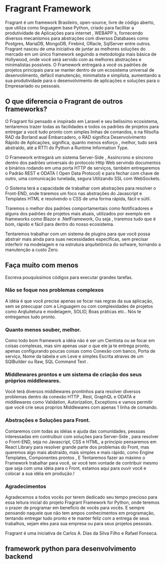 # Fragrant Framework
  Fragrant é um framework Brasileiro, open-source, livre de código aberto, que utiliza como linguagem base Python, criado para facilitar a produtividade de Aplicações para internet , WEBAPP´s, fornecendo diversos mecanismos para abstrações com diversos  Databases como Postgres, MariaDB, MongoDB, Firebird, ORacle, SqlServer entre outros. Fragrant nasceu de uma iniciativa de juntar as melhores soluções do mercado em um único framework seguindo a metodologia mais básica de Hollywood, onde você será servido com as melhores abstrações e minimalistas possíveis.
  O Framework entregará a você os padrões de projetos principais para se manter dentro de um ecosistema universal de desenvolimento, defácil manutenção, minimalista e simplista, 
  aumentando a sua produtividade para o desenvolvimento de aplicações e soluções para o Empresariado ou pessoais.
  
  ## O que diferencia o Fragrant de outros frameworks?
  O Fragrant foi pensado e inspirado em Laravel e seu belíssimo ecosistema, tentaremos trazer todas as facilidades e todos os padrões de projetos para entregar a você tudo pronto com simples linhas de comandos, e na filisofia RAD da Borland aual Embarcadero, o RAD significa Desenvolvimento Rápido de Aplicações, significa, quanto menos esforço , melhor, tudo será abstraído, até a RTTI do Python a Runtime Information Type.

O Framework entregará um sistema Server-Side , Assíncrono e síncrono dentro dos padrões universais do protocolo Http Web servindo documentos e binários rodando em uma porta HTTP de serviços, também entregaremos o Padrão REST e ODATA ( Open Data Protocol) e para fechar com chave de outro, uma comunicação tunelada, segura Utilizando SSL com WebSockets.

 O Sistema terá a capacidade de trabalhar com abstrações para resolver o Front-END, onde traremos um foco nas abstrações do Javascript e Templates HTML e resolvendo o CSS de uma forma rápida, fácil e sútil.

Traremos o melhor dos padrões comportamentais como Notificadores e alguns dos padrões de projetos mais atuais, utilizados por exemplo em frameworks como Blazor e .NetFramework,
Ou seja , traremos tudo que é bom, rápido e fácil para dentro do nosso ecosistema.

Tentaremos trabalhar com um sistema de plugins para que você possa abstrair mais ainda para suas necessidades específicas, sem precisar interferir na modelagem e na estrutura arquitetônica do sofware, tornando a manutenção a custo Zero.

## Faça muito com menos
  Escreva pouquíssimos códigos para executar grandes tarefas.

### Não se foque nos problemas complexos
  A idéia é que você precise apenas se focar nas regras da sua aplicação, sem se preocupar com a Linguagem ou com complexidades de projetos como Arqtuitetura e modelagem, SOLID, Boas práticas etc.. Nós te entregamos tudo pronto.

### Quanto menos souber, melhor.
  Como todo bom framework a idéia não é ser um Cientista ou se focar em coisas complexas, mas sim apenas usar o que ele ja te entrega pronto, apenas configurando poucas coisas como Conexão com banco, Porta de serviço, Nome da tabela e um Leve e simples Escrita atraves de um SQlBuilder ou Raw, SQL Command Text .

### Middlewares prontos e um sistema de criação dos seus próprios middlewares.
  Você terá diversos middlewares prontinhos para resolver diversos problemas dentro da conexão HTTP , Rest, GraphQL e ODATA e middlewares como Validation, Autorization, Exceptions e vamos permitir que você crie seus proprios Middlewares com apenas 1 linha de comando.

### Abstrações e Soluções para Front.
 Contaremos com todas as idéias e ajuda das comunidades, pessoas interessadas em contruibuir com soluções para Server-Side , para resolver o Front-END, seja no Javascript, CSS e HTML, a príncipio pensaremos em React Library para resolver grande parte dos problemas do Front, mas queremos algo mais abstraído, mais simples e mais rápido, como Engine Templates, Componentes prontos , E Tentaremos fazer ao máximo o Framework trabalhar para você, se você tem vontade de contribuir mesmo que seja com uma idéia para o Front, estamos aqui para ouvir você e colocar a sua idéia em produção.!

### Agradecimentos
  Agradecemos a todos vocês por terem dedicado seu tempo precioso para essa leitura inicial do projeto Fragrant Framework for Python, onde teremos o prazer de programar em benefício de vocês para vocês. E sempre pensando naquele que não tem ampos conhecimentos em programação, tentando entregar tudo pronto e te manter feliz com a entrega de seus trabalhos, sejam eles para sua empresa ou para seus projetos pessoais.
   

Fragrant é uma iniciativa de Carlos A. Dias da Silva Filho e Rafael Fonseca.
 
## framework python para desenvolvimento backend
